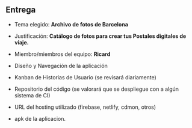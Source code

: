 ## Entrega

- Tema elegido: **Archivo de fotos de Barcelona**
- Justificación: **Catálogo de fotos para crear tus Postales digitales de viaje.**
- Miembro/miembros del equipo: **Ricard**
  
- Diseño y Navegación de la aplicación
- Kanban de Historias de Usuario (se revisará diariamente)
- Repositorio del código (se valorará que se despliegue con a algún sistema de CI)
- URL del hosting utilizado (firebase, netlify, cdmon, otros)
- apk de la aplicacion.
